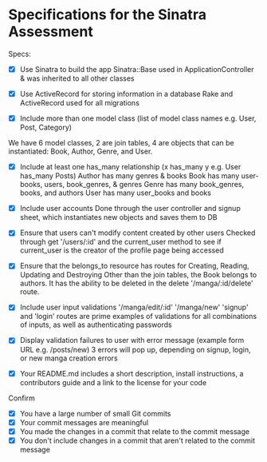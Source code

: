 # Specifications for the Sinatra Assessment

Specs:
- [x] Use Sinatra to build the app
  Sinatra::Base used in ApplicationController & was inherited to all other classes

- [X] Use ActiveRecord for storing information in a database
  Rake and ActiveRecord used for all migrations

- [X] Include more than one model class (list of model class names e.g. User, Post, Category)

We have 6 model classes, 2 are join tables, 4 are objects that can be instantiated: Book, Author, Genre, and User.

- [X] Include at least one has_many relationship (x has_many y e.g. User has_many Posts)
  Author has many genres & books
  Book has many user-books, users, book_genres, & genres
  Genre has many book_genres, books, and authors
  User has many user_books and books
- [X] Include user accounts
  Done through the user controller and signup sheet, which instantiates new objects and saves them to DB

- [X] Ensure that users can't modify content created by other users
  Checked through get '/users/:id' and the current_user method to see if current_user is the creator of the profile page being accessed

- [X] Ensure that the belongs_to resource has routes for Creating, Reading, Updating and Destroying
  Other than the join tables, the Book belongs to authors. It has the ability to be deleted in the delete '/manga/:id/delete' route.

- [X] Include user input validations
  '/manga/edit/:id'
  '/manga/new'
  'signup'
  and 'login' routes are prime examples of validations for all combinations of inputs, as well as authenticating passwords

- [X] Display validation failures to user with error message (example form URL e.g. /posts/new)
  3 errors will pop up, depending on signup, login, or new manga creation errors

- [X] Your README.md includes a short description, install instructions, a contributors guide and a link to the license for your code

Confirm
- [X] You have a large number of small Git commits
- [X] Your commit messages are meaningful
- [X] You made the changes in a commit that relate to the commit message
- [X] You don't include changes in a commit that aren't related to the commit message
